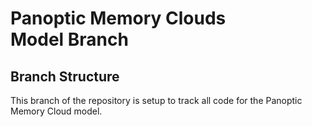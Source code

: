 # Panoptic Memory Clouds <br/> Model Branch

## Branch Structure

This branch of the repository is setup to track all code for the Panoptic Memory Cloud model.

